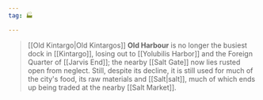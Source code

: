 ```yaml
---
tag: 🏭

---
```

> [[Old Kintargo|Old Kintargos]] **Old Harbour** is no longer the busiest dock in [[Kintargo]], losing out to [[Yolubilis Harbor]] and the Foreign Quarter of [[Jarvis End]]; the nearby [[Salt Gate]] now lies rusted open from neglect. Still, despite its decline, it is still used for much of the city's food, its raw materials and [[Salt|salt]], much of which ends up being traded at the nearby [[Salt Market]].








